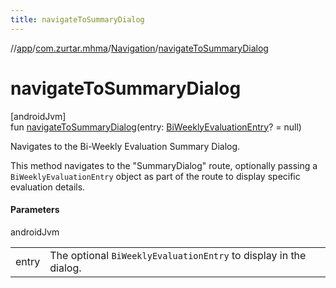 ```yaml
---
title: navigateToSummaryDialog
---
```

//[app](../../../index.html)/[com.zurtar.mhma](../index.html)/[Navigation](index.html)/[navigateToSummaryDialog](navigate-to-summary-dialog.html)



# navigateToSummaryDialog



[androidJvm]\
fun [navigateToSummaryDialog](navigate-to-summary-dialog.html)(entry: [BiWeeklyEvaluationEntry](../../com.zurtar.mhma.data.models/-bi-weekly-evaluation-entry/index.html)? = null)



Navigates to the Bi-Weekly Evaluation Summary Dialog.



This method navigates to the &quot;SummaryDialog&quot; route, optionally passing a `BiWeeklyEvaluationEntry` object as part of the route to display specific evaluation details.



#### Parameters


androidJvm

| | |
|---|---|
| entry | The optional `BiWeeklyEvaluationEntry` to display in the dialog. |




